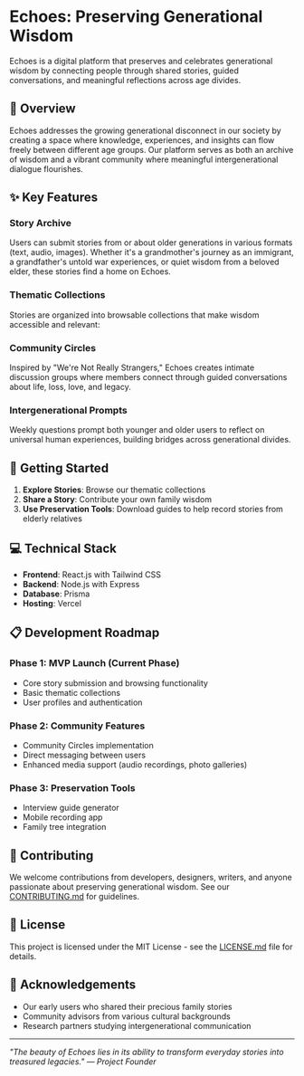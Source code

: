 # Echoes: Preserving Generational Wisdom

Echoes is a digital platform that preserves and celebrates generational wisdom by connecting people through shared stories, guided conversations, and meaningful reflections across age divides.

## 🌟 Overview

Echoes addresses the growing generational disconnect in our society by creating a space where knowledge, experiences, and insights can flow freely between different age groups. Our platform serves as both an archive of wisdom and a vibrant community where meaningful intergenerational dialogue flourishes.

## ✨ Key Features

### Story Archive
Users can submit stories from or about older generations in various formats (text, audio, images). Whether it's a grandmother's journey as an immigrant, a grandfather's untold war experiences, or quiet wisdom from a beloved elder, these stories find a home on Echoes.

### Thematic Collections
Stories are organized into browsable collections that make wisdom accessible and relevant:

### Community Circles
Inspired by "We're Not Really Strangers," Echoes creates intimate discussion groups where members connect through guided conversations about life, loss, love, and legacy.

### Intergenerational Prompts
Weekly questions prompt both younger and older users to reflect on universal human experiences, building bridges across generational divides.

## 🚀 Getting Started

1. **Explore Stories**: Browse our thematic collections
2. **Share a Story**: Contribute your own family wisdom
3. **Use Preservation Tools**: Download guides to help record stories from elderly relatives

## 💻 Technical Stack

- **Frontend**: React.js with Tailwind CSS
- **Backend**: Node.js with Express
- **Database**: Prisma
- **Hosting**: Vercel

## 📋 Development Roadmap

### Phase 1: MVP Launch (Current Phase)
- Core story submission and browsing functionality
- Basic thematic collections
- User profiles and authentication

### Phase 2: Community Features
- Community Circles implementation
- Direct messaging between users
- Enhanced media support (audio recordings, photo galleries)

### Phase 3: Preservation Tools
- Interview guide generator
- Mobile recording app
- Family tree integration

## 👥 Contributing

We welcome contributions from developers, designers, writers, and anyone passionate about preserving generational wisdom. See our [CONTRIBUTING.md](CONTRIBUTING.md) for guidelines.

## 📄 License

This project is licensed under the MIT License - see the [LICENSE.md](LICENSE.md) file for details.

## 🤝 Acknowledgements

- Our early users who shared their precious family stories
- Community advisors from various cultural backgrounds
- Research partners studying intergenerational communication

---

*"The beauty of Echoes lies in its ability to transform everyday stories into treasured legacies." — Project Founder*

